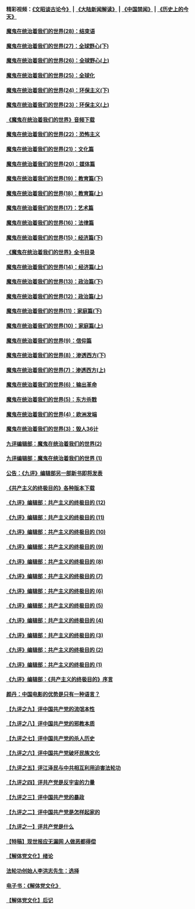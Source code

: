 #### 精彩视频：[《文昭谈古论今》](https://github.com/gfw-breaker/wenzhao) | [《大陆新闻解读》](https://github.com/gfw-breaker/ntdtv-comedy) | [《中国禁闻》](https://github.com/gfw-breaker/ntdtv-news) | [《历史上的今天》](https://github.com/gfw-breaker/today-in-history) 

#### [魔鬼在统治着我们的世界(28)：结束语](../pages/nsc422/n10936246.md?t=02021230) 

#### [魔鬼在统治着我们的世界(27)：全球野心(下)](../pages/nsc422/n10928319.md?t=02021230) 

#### [魔鬼在统治着我们的世界(26)：全球野心(上)](../pages/nsc422/n10900318.md?t=02021230) 

#### [魔鬼在统治着我们的世界(25)：全球化](../pages/nsc422/n10788205.md?t=02021230) 

#### [魔鬼在统治着我们的世界(24)：环保主义(下)](../pages/nsc422/n10695307.md?t=02021230) 

#### [魔鬼在统治着我们的世界(23)：环保主义(上)](../pages/nsc422/n10688613.md?t=02021230) 

#### [《魔鬼在统治着我们的世界》音频下载](../pages/nsc422/n10635553.md?t=02021230) 

#### [魔鬼在统治着我们的世界(22)：恐怖主义](../pages/nsc422/n10614727.md?t=02021230) 

#### [魔鬼在统治着我们的世界(21)：文化篇](../pages/nsc422/n10597706.md?t=02021230) 

#### [魔鬼在统治着我们的世界(20)：媒体篇](../pages/nsc422/n10586579.md?t=02021230) 

#### [魔鬼在统治着我们的世界(19)：教育篇(下)](../pages/nsc422/n10564808.md?t=02021230) 

#### [魔鬼在统治着我们的世界(18)：教育篇(上)](../pages/nsc422/n10526970.md?t=02021230) 

#### [魔鬼在统治着我们的世界(17)：艺术篇](../pages/nsc422/n10499093.md?t=02021230) 

#### [魔鬼在统治着我们的世界(16)：法律篇](../pages/nsc422/n10485969.md?t=02021230) 

#### [魔鬼在统治着我们的世界(15)：经济篇(下)](../pages/nsc422/n10469975.md?t=02021230) 

#### [《魔鬼在统治着我们的世界》全书目录](../pages/nsc422/n10464261.md?t=02021230) 

#### [魔鬼在统治着我们的世界(14)：经济篇(上)](../pages/nsc422/n10457370.md?t=02021230) 

#### [魔鬼在统治着我们的世界(13)：政治篇(下)](../pages/nsc422/n10448270.md?t=02021230) 

#### [魔鬼在统治着我们的世界(12)：政治篇(上)](../pages/nsc422/n10444576.md?t=02021230) 

#### [魔鬼在统治着我们的世界(11)：家庭篇(下)](../pages/nsc422/n10440961.md?t=02021230) 

#### [魔鬼在统治着我们的世界(10)：家庭篇(上)](../pages/nsc422/n10435448.md?t=02021230) 

#### [魔鬼在统治着我们的世界(9)：信仰篇](../pages/nsc422/n10432159.md?t=02021230) 

#### [魔鬼在统治着我们的世界(8)：渗透西方(下)](../pages/nsc422/n10429603.md?t=02021230) 

#### [魔鬼在统治着我们的世界(7)：渗透西方(上)](../pages/nsc422/n10426013.md?t=02021230) 

#### [魔鬼在统治着我们的世界(6)：输出革命](../pages/nsc422/n10421536.md?t=02021230) 

#### [魔鬼在统治着我们的世界(5)：东方杀戮](../pages/nsc422/n10417707.md?t=02021230) 

#### [魔鬼在统治着我们的世界(4)：欧洲发端](../pages/nsc422/n10414890.md?t=02021230) 

#### [魔鬼在统治着我们的世界(3)：毁人36计](../pages/nsc422/n10411583.md?t=02021230) 

#### [九评编辑部：魔鬼在统治着我们的世界(2)](../pages/nsc422/n10410036.md?t=02021230) 

#### [九评编辑部：魔鬼在统治着我们的世界 (1)](../pages/nsc422/n10406825.md?t=02021230) 

#### [公告：《九评》编辑部另一部新书即将发表](../pages/nsc422/n10405104.md?t=02021230) 

#### [《共产主义的终极目的》各种版本下载](../pages/nsc422/n10022138.md?t=02021230) 

#### [《九评》编辑部：共产主义的终极目的 (12)](../pages/nsc422/n9933272.md?t=02021230) 

#### [《九评》编辑部：共产主义的终极目的 (11)](../pages/nsc422/n9924973.md?t=02021230) 

#### [《九评》编辑部：共产主义的终极目的 (10)](../pages/nsc422/n9920883.md?t=02021230) 

#### [《九评》编辑部：共产主义的终极目的 (9)](../pages/nsc422/n9916363.md?t=02021230) 

#### [《九评》编辑部：共产主义的终极目的 (8)](../pages/nsc422/n9912488.md?t=02021230) 

#### [《九评》编辑部：共产主义的终极目的 (7)](../pages/nsc422/n9901176.md?t=02021230) 

#### [《九评》编辑部：共产主义的终极目的 (6)](../pages/nsc422/n9899359.md?t=02021230) 

#### [《九评》编辑部：共产主义的终极目的 (5)](../pages/nsc422/n9893174.md?t=02021230) 

#### [《九评》编辑部：共产主义的终极目的 (4)](../pages/nsc422/n9891246.md?t=02021230) 

#### [《九评》编辑部：共产主义的终极目的 (3)](../pages/nsc422/n9879879.md?t=02021230) 

#### [《九评》编辑部：共产主义的终极目的 (2)](../pages/nsc422/n9876205.md?t=02021230) 

#### [《九评》编辑部：共产主义的终极目的 (1)](../pages/nsc422/n9865857.md?t=02021230) 

#### [《九评》编辑部：《共产主义的终极目的》序言](../pages/nsc422/n9862666.md?t=02021230) 

#### [颜丹：中国电影的优势是只有一种语言？](../pages/nsc422/n9583062.md?t=02021230) 

#### [【九评之九】评中国共产党的流氓本性](../pages/nsc422/n737542.md?t=02021230) 

#### [【九评之八】评中国共产党的邪教本质](../pages/nsc422/n735942.md?t=02021230) 

#### [【九评之七】评中国共产党的杀人历史](../pages/nsc422/n733806.md?t=02021230) 

#### [【九评之六】评中国共产党破坏民族文化](../pages/nsc422/n731667.md?t=02021230) 

#### [【九评之五】评江泽民与中共相互利用迫害法轮功](../pages/nsc422/n730058.md?t=02021230) 

#### [【九评之四】评共产党是反宇宙的力量](../pages/nsc422/n727814.md?t=02021230) 

#### [【九评之三】评中国共产党的暴政](../pages/nsc422/n725597.md?t=02021230) 

#### [【九评之二】评中国共产党是怎样起家的](../pages/nsc422/n723946.md?t=02021230) 

#### [【九评之一】评共产党是什么](../pages/nsc422/n722529.md?t=02021230) 

#### [【特稿】现世报应无漏网 人做恶都得偿](../pages/nsc422/n4215167.md?t=02021230) 

#### [【解体党文化】绪论](../pages/nsc422/n1449356.md?t=02021230) 

#### [法轮功创始人李洪志先生：选择](../pages/nsc422/n3580738.md?t=02021230) 

#### [电子书：《解体党文化》](../pages/nsc422/n1573484.md?t=02021230) 

#### [【解体党文化】后记](../pages/nsc422/n1531999.md?t=02021230) 

